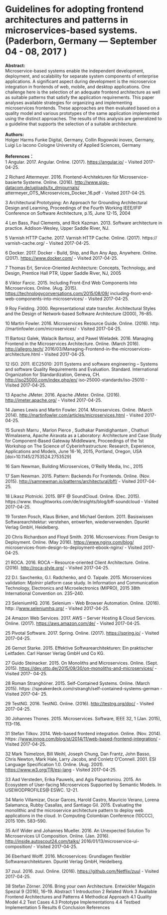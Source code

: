 # Guidelines for adopting frontend architectures and patterns in microservices-based systems.(Paderborn, Germany — September 04 - 08, 2017 )
**Abstract:**  
Microservice-based systems enable the independent development, deployment, and scalability for separate system components of enterprise applications. A significant aspect during development is the microservice integration in frontends of web, mobile, and desktop applications. One challenge here is the selection of an adequate frontend architecture as well as suitable patterns that satisfy the application requirements. This paper analyses available strategies for organizing and implementing microservices frontends. These approaches are then evaluated based on a quality model and various prototypes of the same application implemented using the distinct approaches. The results of this analysis are generalized to a guideline that supports the selection of a suitable architecture.
</br>
</br>
**Authors:**  
Holger Harms	Funke Digital, Germany, Collin Rogowski	inovex, Germany, Luigi Lo Iacono	Cologne University of Applied Sciences, Germany
</br>
</br>
**References：**  
1
Angular. 2017. Angular. Online. (2017). https://angular.io/ - Visited 2017-04-25.
 	
2
Richard Attermeyer. 2016. Frontend-Architekturen für Microservice-basierte Systeme. Online. (2016). http://www.sigs-datacom.de/uploads/tx_dmjournals/ attermeyer_OTS_Microservices_Docker_16.pdf - Visited 2017-04-25.
 	
3
Architectural Prototyping: An Approach for Grounding Architectural Design and Learning, Proceedings of the Fourth Working IEEE/IFIP Conference on Software Architecture, p.15, June 12-15, 2004
 	
4
Len Bass, Paul Clements, and Rick Kazman. 2013. Software architecture in practice. Addison-Wesley, Upper Saddle River, NJ.
 	
5
Varnish HTTP Cache. 2017. Varnish HTTP Cache. Online. (2017). https:// varnish-cache.org/ - Visited 2017-04-25.
 	
6
Docker. 2017. Docker - Build, Ship, and Run Any App, Anywhere. Online. (2017). https://www.docker.com/ - Visited 2017-04-25.
 	
7
Thomas Erl, Service-Oriented Architecture: Concepts, Technology, and Design, Prentice Hall PTR, Upper Saddle River, NJ, 2005
 	
8
Viktor Farcic. 2015. Including Front-End Web Components Into Microservices. Online. (Aug. 2015). https://technologyconversations.com/2015/08/09/ including-front-end-web-components-into-microservices/ - Visited 2017-04-25.
 	
9
Roy Fielding. 2000. Representational state transfer. Architectural Styles and the Design of Network-based Software Architecture (2000), 76–85.
 	
10
Martin Fowler. 2016. Microservices Resource Guide. Online. (2016). http: //martinfowler.com/microservices/ - Visited 2017-04-25.
 	
11
Bartosz Galek, Walacik Bartosz, and Pawel Wieladek. 2016. Managing Frontend in the Microservices Architecture. Online. (March 2016). http://allegro.tech/ 2016/03/Managing-Frontend-in-the-microservices-architecture.html - Visited 2017-04-25.
 	
12
ISO. 2011. IEC25010: 2011 Systems and software engineering – Systems and software Quality Requirements and Evaluation. Standard. International Organization for Standardization, Geneva, CH. http://iso25000.com/index.php/en/ iso-25000-standards/iso-25010 - Visited 2017-04-25.
 	
13
Apache JMeter. 2016. Apache JMeter. Online. (2016). http://jmeter.apache.org/ - Visited 2017-04-25.
 	
14
James Lewis and Martin Fowler. 2014. Microservices. Online. (March 2014). http://martinfowler.com/articles/microservices.html - Visited 2017-04-25.
	
15
Suresh Marru , Marlon Pierce , Sudhakar Pamidighantam , Chathuri Wimalasena, Apache Airavata as a Laboratory: Architecture and Case Study for Component-Based Gateway Middleware, Proceedings of the 1st Workshop on The Science of Cyberinfrastructure: Research, Experience, Applications and Models, June 16-16, 2015, Portland, Oregon, USA  [doi>10.1145/2753524.2753529]
 	
16
Sam Newman, Building Microservices, O'Reilly Media, Inc., 2015
 	
17
Sam Newman. 2015. Pattern: Backends For Frontends. Online. (Nov. 2015). http://samnewman.io/patterns/architectural/bff/ - Visited 2017-04-25.
 	
18
Likasz Plotnicki. 2015. BFF @ SoundCloud. Online. (Dec. 2015). https://www. thoughtworks.com/de/insights/blog/bff-soundcloud - Visited 2017-04-25.
 	
19
Torsten Posch, Klaus Birken, and Michael Gerdom. 2011. Basiswissen Softwarearchitektur: verstehen, entwerfen, wiederverwenden. Dpunkt Verlag GmbH, Heidelberg.
 	
20
Chris Richardson and Floyd Smith. 2016. Microservices: From Design to Deployment. Online. (May 2016). https://www.nginx.com/blog/ microservices-from-design-to-deployment-ebook-nginx/ - Visited 2017-04-25.
 	
21
ROCA. 2016. ROCA – Resource-oriented Client Architecture. Online. (2016). http://roca-style.org/ - Visited 2017-04-25.
 	
22
D.I. Savchenko, G.I. Radchenko, and O. Taipale. 2015. Microservices validation: Mjolnirr platform case study. In Information and Communication Technology, Electronics and Microelectronics (MIPRO), 2015 38th International Convention on. 235–240.
 	
23
SeleniumHQ. 2016. Selenium - Web Browser Automation. Online. (2016). http: //www.seleniumhq.org/ - Visited 2017-04-25.
 	
24
Amazon Web Services. 2017. AWS – Server Hosting &amp; Cloud Services. Online. (2017). https://aws.amazon.com/de/ - Visited 2017-04-25.
 	
25
Pivotal Software. 2017. Spring. Online. (2017). https://spring.io/ - Visited 2017-04-25.
 	
26
Gernot Starke. 2015. Effektive Softwarearchitekturen: Ein praktischer Leitfaden. Carl Hanser Verlag GmbH und Co KG.
 	
27
Guido Steinacker. 2015. On Monoliths and Microservices. Online. (Sept. 2015). https://dev.otto.de/2015/09/30/on-monoliths-and-microservices/ - Visited 2017- 04-25.
 	
28
Roman Stranghöner. 2015. Self-Contained Systems. Online. (March 2015). https: //speakerdeck.com/rstrangh/self-contained-systems-german - Visited 2017-04- 25.
 	
29
TestNG. 2016. TestNG. Online. (2016). http://testng.org/doc/ - Visited 2017-04-25.
 	
30
Johannes Thones. 2015. Microservices. Software, IEEE 32, 1 (Jan. 2015), 113–116.
 	
31
Stefan Tilkov. 2014. Web-based frontend integration. Online. (Nov. 2014). https: //www.innoq.com/blog/st/2014/11/web-based-frontend-integration/ - Visited 2017-04-25.
 	
32
Mark Tsimelzon, Bill Weihl, Joseph Chung, Dan Frantz, John Basso, Chris Newton, Mark Hale, Larry Jacobs, and Conletz O’Connell. 2001. ESI Language Specification 1.0. Online. (Aug. 2001). https://www.w3.org/TR/esi-lang - Visited 2017-04-25.
 	
33
Aad Versteden, Erika Pauwels, and Agis Papantoniou. 2015. An Ecosystem of User-facing Microservices Supported by Semantic Models. In USEWODPROFILES@ ESWC. 12–21.
 	
34
Mario Villamizar, Oscar Garces, Harold Castro, Mauricio Verano, Lorena Salamanca, Rubby Casallas, and Santiago Gil. 2015. Evaluating the monolithic and the microservice architecture pattern to deploy web applications in the cloud. In Computing Colombian Conference (10CCC), 2015 10th. 583–590.
 	
35
Arif Wider and Johannes Mueller. 2016. An Unexpected Solution To Microservices UI Composition. Online. (Jan. 2016). http://inside.autoscout24.com/talks/ 2016/01/13/microservice-ui-composition/ - Visited 2017-04-25.
 	
36
Eberhard Wolff. 2016. Microservices: Grundlagen flexibler Softwarearchitekturen. Dpunkt Verlag GmbH, Heidelberg.
 	
37
zuul. 2016. zuul. Online. (2016). https://github.com/Netflix/zuul - Visited 2017-04-25.
 	
38
Stefan Zörner. 2016. Bring your own Architecture. Entwickler Magazin Spezial 9 (2016), 16–19. Abstract 1 Introduction 2 Related Work 3 Available Frontend Architectures and Patterns 4 Methodical Approach 4.1 Quality Model 4.2 Test Cases 4.3 Prototype Implementations 4.4 Testbed Implementation 5 Results 6 Conclusion References
